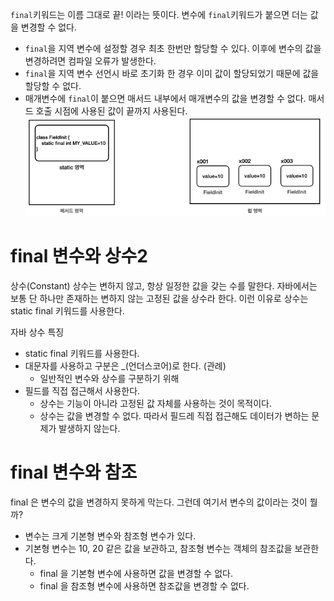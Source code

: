 `final`키워드는 이름 그대로 끝! 이라는 뜻이다. 변수에 `final`키워드가 붙으면 더는 값을 변경할 수 없다.

- `final`을 지역 변수에 설정할 경우 최초 한번만 할당할 수 있다. 이후에 변수의 값을 변경하려면 컴파일 오류가 발생한다.
- `final`을 지역 변수 선언시 바로 초기화 한 경우 이미 값이 할당되었기 때문에 값을 할당할 수 없다.
- 매개변수에 `final`이 붙으면 매서드 내부에서 매개변수의 값을 변경할 수 없다. 매서드 호출 시점에 사용된 값이 끝까지 사용된다.
![img.png](img.png)

# final 변수와 상수2
상수(Constant)
상수는 변하지 않고, 항상 일정한 값을 갖는 수를 말한다. 자바에서는 보통 단 하나만 존재하는 변하지 않는 고정된 값을 상수라 한다.
이런 이유로 상수는 static final 키워드를 사용한다.

자바 상수 특징
- static final 키워드를 사용한다.
- 대문자를 사용하고 구분은 _(언더스코어)로 한다. (관례)
  - 일반적인 변수와 상수를 구분하기 위해
- 필드를 직접 접근해서 사용한다.
  - 상수는 기능이 아니라 고정된 값 자체를 사용하는 것이 목적이다.
  - 상수는 값을 변경할 수 없다. 따라서 필드레 직접 접근해도 데이터가 변하는 문제가 발생하지 않는다.

# final 변수와 참조
final 은 변수의 값을 변경하지 못하게 막는다. 그런데 여기서 변수의 값이라는 것이 뭘까?
- 변수는 크게 기본형 변수와 참조형 변수가 있다.
- 기본형 변수는 10, 20 같은 값을 보관하고, 참조형 변수는 객체의 참조값을 보관한다.
  - final 을 기본형 변수에 사용하면 값을 변경할 수 없다.
  - final 을 참조형 변수에 사용하면 참조값을 변경할 수 없다.